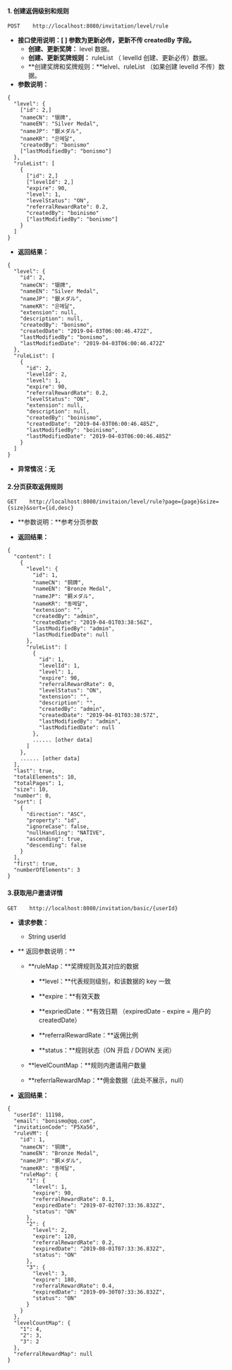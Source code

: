 #### **1. 创建返佣级别和规则**

```
POST    http://localhost:8080/invitation/level/rule
```

* **接口使用说明：\[ \] 参数为更新必传，更新不传 createdBy 字段。**
  * **创建、更新奖牌：** level 数据。
  * **创建、更新奖牌规则：** ruleList （ levelId 创建、更新必传）数据。
  * **创建奖牌和奖牌规则：**lelvel、ruleList （如果创建 levelId 不传）数据。
* **参数说明：**

```
{
  "level": {
    ["id": 2,]
    "nameCN": "银牌",
    "nameEN": "Silver Medal",
    "nameJP": "銀メダル",
    "nameKR": "은메달",
    "createdBy": "bonismo"
    ["lastModifiedBy": "bonismo"]
  },
  "ruleList": [
    {
      ["id": 2,]
      ["levelId": 2,]
      "expire": 90,
      "level": 1,
      "levelStatus": "ON",
      "referralRewardRate": 0.2,
      "createdBy": "boinismo"
      ["lastModifiedBy": "bonismo"]
    }
  ]
}
```

* **返回结果：**

```
{
  "level": {
    "id": 2,
    "nameCN": "银牌",
    "nameEN": "Silver Medal",
    "nameJP": "銀メダル",
    "nameKR": "은메달",
    "extension": null,
    "description": null,
    "createdBy": "bonismo",
    "createdDate": "2019-04-03T06:00:46.472Z",
    "lastModifiedBy": "bonismo",
    "lastModifiedDate": "2019-04-03T06:00:46.472Z"
  },
  "ruleList": [
    {
      "id": 2,
      "levelId": 2,
      "level": 1,
      "expire": 90,
      "referralRewardRate": 0.2,
      "levelStatus": "ON",
      "extension": null,
      "description": null,
      "createdBy": "boinismo",
      "createdDate": "2019-04-03T06:00:46.485Z",
      "lastModifiedBy": "boinismo",
      "lastModifiedDate": "2019-04-03T06:00:46.485Z"
    }
  ]
}
```

* **异常情况：无**

#### 2.分页获取返佣规则

```
GET    http://localhost:8080/invitaion/level/rule?page={page}&size={size}&sort={id,desc}
```

* **参数说明：**参考分页参数

* **返回结果：**

```
{
  "content": [
    {
      "level": {
        "id": 1,
        "nameCN": "铜牌",
        "nameEN": "Bronze Medal",
        "nameJP": "銅メダル",
        "nameKR": "동메달",
        "extension": "",
        "createdBy": "admin",
        "createdDate": "2019-04-01T03:38:56Z",
        "lastModifiedBy": "admin",
        "lastModifiedDate": null
      },
      "ruleList": [
        {
          "id": 1,
          "levelId": 1,
          "level": 1,
          "expire": 90,
          "referralRewardRate": 0,
          "levelStatus": "ON",
          "extension": "",
          "description": "",
          "createdBy": "admin",
          "createdDate": "2019-04-01T03:38:57Z",
          "lastModifiedBy": "admin",
          "lastModifiedDate": null
        },
        ...... [other data]
      ]
    },
    ...... [other data]
  ],
  "last": true,
  "totalElements": 10,
  "totalPages": 1,
  "size": 10,
  "number": 0,
  "sort": [
    {
      "direction": "ASC",
      "property": "id",
      "ignoreCase": false,
      "nullHandling": "NATIVE",
      "ascending": true,
      "descending": false
    }
  ],
  "first": true,
  "numberOfElements": 3
}
```

#### 3.获取用户邀请详情

```
GET    http://localhost:8080/invitation/basic/{userId}
```

* **请求参数：**
  * String userId 
* ** 返回参数说明：**

  * **ruleMap：**奖牌规则及其对应的数据

    * **level：**代表规则级别，和该数据的 key 一致

    * **expire：**有效天数

    * **expriedDate：**有效日期 （expiredDate - expire = 用户的 createdDate）

    * **referralRewardRate：**返佣比例

    * **status：**规则状态（ON 开启 / DOWN 关闭）

  * **levelCountMap：**规则内邀请用户数量

  * **referrlaRewardMap：**佣金数据（此处不展示，null）

* **返回结果：**

```
{
  "userId": 11198,
  "email": "bonismo@qq.com",
  "invitationCode": "P5Xa56",
  "ruleVM": {
    "id": 1,
    "nameCN": "铜牌",
    "nameEN": "Bronze Medal",
    "nameJP": "銅メダル",
    "nameKR": "동메달",
    "ruleMap": {
      "1": {
        "level": 1,
        "expire": 90,
        "referralRewardRate": 0.1,
        "expiredDate": "2019-07-02T07:33:36.832Z",
        "status": "ON"
      },
      "2": {
        "level": 2,
        "expire": 120,
        "referralRewardRate": 0.2,
        "expiredDate": "2019-08-01T07:33:36.832Z",
        "status": "ON"
      },
      "3": {
        "level": 3,
        "expire": 180,
        "referralRewardRate": 0.4,
        "expiredDate": "2019-09-30T07:33:36.832Z",
        "status": "ON"
      }
    }
  },
  "levelCountMap": {
    "1": 4,
    "2": 3,
    "3": 2
  },
  "referralRewardMap": null
}
```



